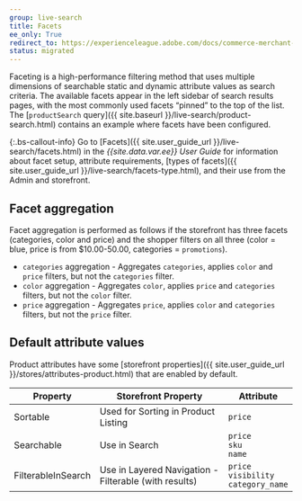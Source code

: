 ```yaml
---
group: live-search
title: Facets
ee_only: True
redirect_to: https://experienceleague.adobe.com/docs/commerce-merchant-services/live-search/live-search-admin/facets/facets.html
status: migrated
---
```


Faceting is a high-performance filtering method that uses multiple dimensions of searchable static and dynamic attribute values as search criteria. The available facets appear in the left sidebar of search results pages, with the most commonly used facets “pinned” to the top of the list. The [`productSearch` query]({{ site.baseurl }}/live-search/product-search.html) contains an example where facets have been configured.

{:.bs-callout-info}
Go to [Facets]({{ site.user_guide_url }}/live-search/facets.html) in the _{{site.data.var.ee}} User Guide_ for information about facet setup, attribute requirements, [types of facets]({{ site.user_guide_url }}/live-search/facets-type.html), and their use from the Admin and storefront.

## Facet aggregation

Facet aggregation is performed as follows if the storefront has three facets (categories, color and price) and the shopper filters on all three (color = blue, price is from $10.00-50.00, categories = `promotions`).

-  `categories` aggregation - Aggregates `categories`, applies `color` and `price` filters, but not the `categories` filter.
-  `color` aggregation - Aggregates `color`, applies `price` and `categories` filters, but not the `color` filter.
-  `price` aggregation - Aggregates `price`, applies `color` and `categories` filters, but not the `price` filter.

## Default attribute values

Product attributes have some [storefront properties]({{ site.user_guide_url }}/stores/attributes-product.html) that are enabled by default.

|**Property**|**Storefront Property**|**Attribute**
|---|---|---|
| Sortable | Used for Sorting in Product Listing | `price`|
| Searchable | Use in Search | `price` <br />`sku`<br />`name`|
| FilterableInSearch | Use in Layered Navigation - Filterable (with results)| `price`<br />`visibility`<br />`category_name`|
